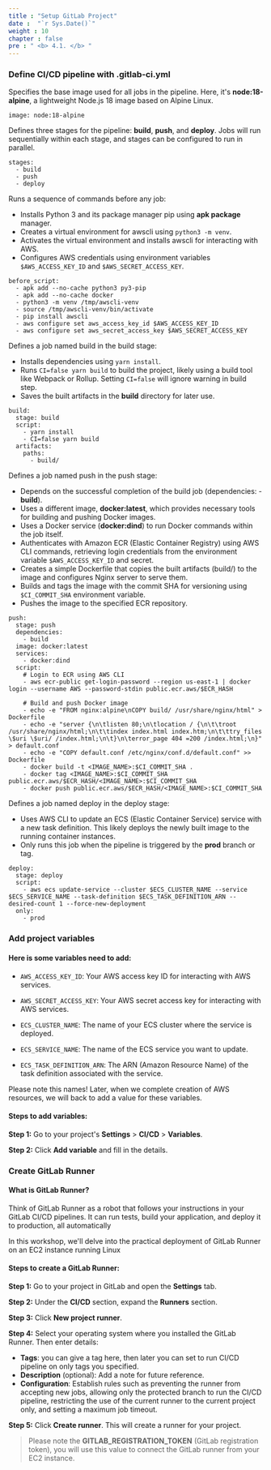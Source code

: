 ```yaml
---
title : "Setup GitLab Project"
date :  "`r Sys.Date()`" 
weight : 10
chapter : false
pre : " <b> 4.1. </b> "
---
```


### Define CI/CD pipeline with .gitlab-ci.yml

Specifies the base image used for all jobs in the pipeline. Here, it's **node:18-alpine**, a lightweight Node.js 18 image based on Alpine Linux.

```
image: node:18-alpine
```

Defines three stages for the pipeline: **build**, **push**, and **deploy**. Jobs will run sequentially within each stage, and stages can be configured to run in parallel.

```
stages:
  - build
  - push
  - deploy
```

Runs a sequence of commands before any job:
- Installs Python 3 and its package manager pip using **apk package** manager.
- Creates a virtual environment for awscli using `python3 -m venv`.
- Activates the virtual environment and installs awscli for interacting with AWS.
- Configures AWS credentials using environment variables `$AWS_ACCESS_KEY_ID` and `$AWS_SECRET_ACCESS_KEY`.

```
before_script:
  - apk add --no-cache python3 py3-pip
  - apk add --no-cache docker
  - python3 -m venv /tmp/awscli-venv
  - source /tmp/awscli-venv/bin/activate
  - pip install awscli
  - aws configure set aws_access_key_id $AWS_ACCESS_KEY_ID
  - aws configure set aws_secret_access_key $AWS_SECRET_ACCESS_KEY
```

Defines a job named build in the build stage:
- Installs dependencies using `yarn install`.
- Runs `CI=false yarn build` to build the project, likely using a build tool like Webpack or Rollup. Setting `CI=false` will ignore warning in build step.
- Saves the built artifacts in the **build** directory for later use.

```
build:
  stage: build
  script:
    - yarn install
    - CI=false yarn build
  artifacts:
    paths:
      - build/
```

Defines a job named push in the push stage:
- Depends on the successful completion of the build job (dependencies: - **build**).
- Uses a different image, **docker:latest**, which provides necessary tools for building and pushing Docker images.
- Uses a Docker service (**docker:dind**) to run Docker commands within the job itself.
- Authenticates with Amazon ECR (Elastic Container Registry) using AWS CLI commands, retrieving login credentials from the environment variable `$AWS_ACCESS_KEY_ID` and secret.
- Creates a simple Dockerfile that copies the built artifacts (build/) to the image and configures Nginx server to serve them.
- Builds and tags the image with the commit SHA for versioning using `$CI_COMMIT_SHA` environment variable.
- Pushes the image to the specified ECR repository.

```
push:
  stage: push
  dependencies:
    - build
  image: docker:latest
  services:
    - docker:dind
  script:
    # Login to ECR using AWS CLI
    - aws ecr-public get-login-password --region us-east-1 | docker login --username AWS --password-stdin public.ecr.aws/$ECR_HASH

    # Build and push Docker image
    - echo -e "FROM nginx:alpine\nCOPY build/ /usr/share/nginx/html" > Dockerfile
    - echo -e "server {\n\tlisten 80;\n\tlocation / {\n\t\troot /usr/share/nginx/html;\n\t\tindex index.html index.htm;\n\t\ttry_files \$uri \$uri/ /index.html;\n\t}\n\terror_page 404 =200 /index.html;\n}" > default.conf
    - echo -e "COPY default.conf /etc/nginx/conf.d/default.conf" >> Dockerfile
    - docker build -t <IMAGE_NAME>:$CI_COMMIT_SHA .
    - docker tag <IMAGE_NAME>:$CI_COMMIT_SHA public.ecr.aws/$ECR_HASH/<IMAGE_NAME>:$CI_COMMIT_SHA
    - docker push public.ecr.aws/$ECR_HASH/<IMAGE_NAME>:$CI_COMMIT_SHA
```

Defines a job named deploy in the deploy stage:
- Uses AWS CLI to update an ECS (Elastic Container Service) service with a new task definition. This likely deploys the newly built image to the running container instances.
- Only runs this job when the pipeline is triggered by the **prod** branch or tag.

```
deploy:
  stage: deploy
  script:
    - aws ecs update-service --cluster $ECS_CLUSTER_NAME --service $ECS_SERVICE_NAME --task-definition $ECS_TASK_DEFINITION_ARN --desired-count 1 --force-new-deployment
  only:
    - prod
```

### Add project variables

#### Here is some variables need to add:

- `AWS_ACCESS_KEY_ID`: Your AWS access key ID for interacting with AWS services.

- `AWS_SECRET_ACCESS_KEY`: Your AWS secret access key for interacting with AWS services.

- `ECS_CLUSTER_NAME`: The name of your ECS cluster where the service is deployed.

- `ECS_SERVICE_NAME`: The name of the ECS service you want to update.

- `ECS_TASK_DEFINITION_ARN`: The ARN (Amazon Resource Name) of the task definition associated with the service.

Please note this names! Later, when we complete creation of AWS resources, we will back to add a value for these variables.

#### Steps to add variables:

**Step 1:** Go to your project's **Settings** > **CI/CD** > **Variables**.

**Step 2:** Click **Add variable** and fill in the details.

### Create GitLab Runner

#### What is GitLab Runner?

Think of GitLab Runner as a robot that follows your instructions in your GitLab CI/CD pipelines. It can run tests, build your application, and deploy it to production, all automatically

In this workshop, we'll delve into the practical deployment of GitLab Runner on an EC2 instance running Linux

#### Steps to create a GitLab Runner:

**Step 1:** Go to your project in GitLab and open the **Settings** tab.

**Step 2:** Under the **CI/CD** section, expand the **Runners** section.

**Step 3:** Click **New project runner**.

**Step 4:** Select your operating system where you installed the GitLab Runner. Then enter details: 
- **Tags**: you can give a tag here, then later you can set to run CI/CD pipeline on only tags you specified.
- **Description** (optional): Add a note for future reference.
- **Configuration**: Establish rules such as preventing the runner from accepting new jobs, allowing only the protected branch to run the CI/CD pipeline, restricting the use of the current runner to the current project only, and setting a maximum job timeout.

**Step 5:** Click **Create runner**. This will create a runner for your project.

> Please note the **GITLAB_REGISTRATION_TOKEN** (GitLab registration token), you will use this value to connect the GitLab runner from your EC2 instance.

